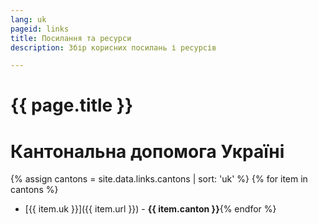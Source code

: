 ```yaml
---
lang: uk
pageid: links
title: Посилання та ресурси
description: Збір корисних посилань і ресурсів

---
```

# {{ page.title }}

# Кантональна допомога Україні
{% assign cantons = site.data.links.cantons | sort: 'uk' %}
{% for item in cantons %}
- [{{ item.uk }}]({{ item.url }}) - **{{ item.canton }}**{% endfor %}




